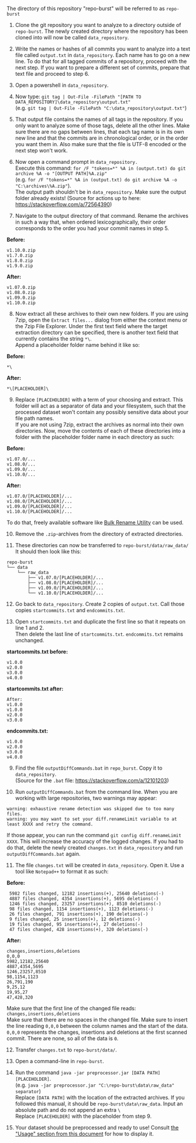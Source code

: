 The directory of this repository "repo-burst" will be referred to as `repo-burst`

1. Clone the git repository you want to analyze to a directory outside of `repo-burst`. The newly created directory where the repository has been cloned into will now be called `data_repository`.

2. Write the names or hashes of all commits you want to analyze into a text file called `output.txt` in `data_repository`. Each name has to go on a new line. To do that for all tagged commits of a repository, proceed with the next step. If you want to prepare a different set of commits, prepare that text file and proceed to step 6.

3. Open a powershell in `data_repository`.

4. Now type: ```git tag | Out-File -FilePath "[PATH TO DATA_REPOSITORY]\data_repository\output.txt"```  
(e.g. ```git tag | Out-File -FilePath "C:\data_repository\output.txt"```)

5. That output file contains the names of all tags in the repository. If you only want to analyze some of those tags, delete all the other lines. Make sure there are no gaps between lines, that each tag name is in its own new line and that the commits are in chronological order, or in the order you want them in. Also make sure that the file is UTF-8 encoded or the next step won't work.

6. Now open a command prompt in `data_repository.`  
Execute this command: ```for /F "tokens=*" %A in (output.txt) do git archive %A -o "[OUTPUT PATH]%A.zip"```  
(e.g. ```for /F "tokens=*" %A in (output.txt) do git archive %A -o "C:\archives\%A.zip"```).  
The output path shouldn't be in `data_repository`. Make sure the output folder already exists! (Source for actions up to here: https://stackoverflow.com/a/72564390)

7. Navigate to the output directory of that command. Rename the archives in such a way that, when ordered lexicographically, their order corresponds to the order you had your commit names in step 5.

**Before:**
```
v1.10.0.zip
v1.7.0.zip
v1.8.0.zip
v1.9.0.zip
```
**After:**
```
v1.07.0.zip
v1.08.0.zip
v1.09.0.zip
v1.10.0.zip
```
8. Now extract all these archives to their own new folders. If you are using 7zip, open the `Extract files...` dialog from either the context menu or the 7zip File Explorer. Under the first text field where the target extraction directory can be specified, there is another text field that currently contains the string `*\`.  
Append a placeholder folder name behind it like so:

**Before:**
```
*\
```
**After:**
```
*\[PLACEHOLDER]\
```
9. Replace `[PLACEHOLDER]` with a term of your choosing and extract. This folder will act as a separator of data and your filesystem, such that the processed dataset won't contain any possibly sensitive data about your file path names.  
If you are not using 7zip, extract the archives as normal into their own directories.  Now, move the contents of each of these directories into a folder with the placeholder folder name in each directory as such:  

**Before:**
```
v1.07.0/...
v1.08.0/...
v1.09.0/...
v1.10.0/...
```
**After:**
```
v1.07.0/[PLACEHOLDER]/...
v1.08.0/[PLACEHOLDER]/...
v1.09.0/[PLACEHOLDER]/...
v1.10.0/[PLACEHOLDER]/...
```
To do that, freely available software like [Bulk Rename Utility](https://www.bulkrenameutility.co.uk/) can be used.    

10. Remove the `.zip`-archives from the directory of extracted directories.

11. These directories can now be transferred to `repo-burst/data/raw_data/`
    It should then look like this:
```
repo-burst
└── data
    └── raw_data
        ├── v1.07.0/[PLACEHOLDER]/...
        ├── v1.08.0/[PLACEHOLDER]/...
        ├── v1.09.0/[PLACEHOLDER]/...
        └── v1.10.0/[PLACEHOLDER]/...
```

12. Go back to `data_repository`. Create 2 copies of `output.txt`. Call those copies ```startcommits.txt``` and ```endcommits.txt```.

13. Open ```startcommits.txt``` and duplicate the first line so that it repeats on line 1 and 2.  
Then delete the last line of `startcommits.txt`. `endcommits.txt` remains unchanged.

**startcommits.txt before:**
```
v1.0.0
v2.0.0
v3.0.0
v4.0.0
```
**startcommits.txt after:**
```
After: 
v1.0.0
v1.0.0
v2.0.0
v3.0.0
```
**endcommits.txt:**
```
v1.0.0
v2.0.0
v3.0.0
v4.0.0
```

9. Find the file ```outputDiffCommands.bat``` in `repo_burst`. Copy it to `data_repository`.  
(Source for the `.bat` file: https://stackoverflow.com/a/12101203)

10. Run ```outputDiffCommands.bat``` from the command line. When you are working with large repositories, two warnings may appear:
```
warning: exhaustive rename detection was skipped due to too many files.
warning: you may want to set your diff.renameLimit variable to at least XXXX and retry the command.
```
If those appear, you can run the command ```git config diff.renameLimit XXXX```. This will increase the accuracy of the logged changes. 
If you had to do that, delete the newly created `changes.txt` in `data_repository` and run ```outputDiffCommands.bat``` again.

11. The file `changes.txt` will be created in `data_repository`. Open it. Use a tool like `Notepad++` to format it as such:  

**Before:**
```
 5982 files changed, 12182 insertions(+), 25640 deletions(-)
 4887 files changed, 4354 insertions(+), 5695 deletions(-)
 1246 files changed, 23257 insertions(+), 8510 deletions(-)
 98 files changed, 1154 insertions(+), 1123 deletions(-)
 26 files changed, 791 insertions(+), 190 deletions(-)
 9 files changed, 25 insertions(+), 12 deletions(-)
 19 files changed, 95 insertions(+), 27 deletions(-)
 47 files changed, 428 insertions(+), 320 deletions(-)
```
**After:**
```
changes,insertions,deletions
0,0,0
5982,12182,25640
4887,4354,5695
1246,23257,8510
98,1154,1123
26,791,190
9,25,12
19,95,27
47,428,320
```
Make sure that the first line of the changed file reads: ```changes,insertions,deletions```  
Make sure that there are no spaces in the changed file.
Make sure to insert the line reading ```0,0,0``` between the column names and the start of the data. ```0,0,0``` represents the changes, insertions and deletions at the first scanned commit. There are none, so all of the data is `0`.

12. Transfer `changes.txt` to  ```repo-burst/data/```.

13. Open a command-line in `repo-burst`.

14. Run the command ```java -jar preprocessor.jar [DATA PATH] [PLACEHOLDER]```.  
(e.g. ```java -jar preprocessor.jar "C:\repo-burst\data\raw_data" separator```)  
Replace `[DATA PATH]` with the location of the extracted archives. If you followed this manual, it should be `repo-burst\data\raw_data`. Input an absolute path and do not append an extra `\`  
Replace `[PLACEHOLDER]` with the placeholder from step 9.

15. Your dataset should be preprocessed and ready to use! Consult [the "Usage" section from this document](./README.md) for how to display it.